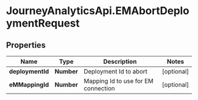 # JourneyAnalyticsApi.EMAbortDeploymentRequest

## Properties

Name | Type | Description | Notes
------------ | ------------- | ------------- | -------------
**deploymentId** | **Number** | Deployment Id to abort | [optional] 
**eMMappingId** | **Number** | Mapping Id to use for EM connection | [optional] 



